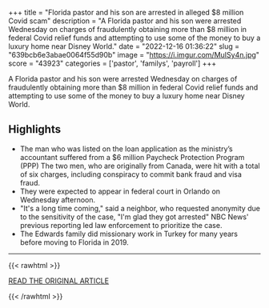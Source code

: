 +++
title = "Florida pastor and his son are arrested in alleged $8 million Covid scam"
description = "A Florida pastor and his son were arrested Wednesday on charges of fraudulently obtaining more than $8 million in federal Covid relief funds and attempting to use some of the money to buy a luxury home near Disney World."
date = "2022-12-16 01:36:22"
slug = "639bcb6e3abae0064f55d90b"
image = "https://i.imgur.com/MuISy4n.jpg"
score = "43923"
categories = ['pastor', 'familys', 'payroll']
+++

A Florida pastor and his son were arrested Wednesday on charges of fraudulently obtaining more than $8 million in federal Covid relief funds and attempting to use some of the money to buy a luxury home near Disney World.

## Highlights

- The man who was listed on the loan application as the ministry’s accountant suffered from a $6 million Paycheck Protection Program (PPP) The two men, who are originally from Canada, were hit with a total of six charges, including conspiracy to commit bank fraud and visa fraud.
- They were expected to appear in federal court in Orlando on Wednesday afternoon.
- "It's a long time coming," said a neighbor, who requested anonymity due to the sensitivity of the case, "I'm glad they got arrested" NBC News' previous reporting led law enforcement to prioritize the case.
- The Edwards family did missionary work in Turkey for many years before moving to Florida in 2019.

---

{{< rawhtml >}}
  <p class="article-category">
    <a target="_blank" href="https://www.nbcnews.com/news/feds-arrest-florida-pastor-son-8-million-covid-scam-rcna38754">READ THE ORIGINAL ARTICLE</a>
  </p>
{{< /rawhtml >}}
